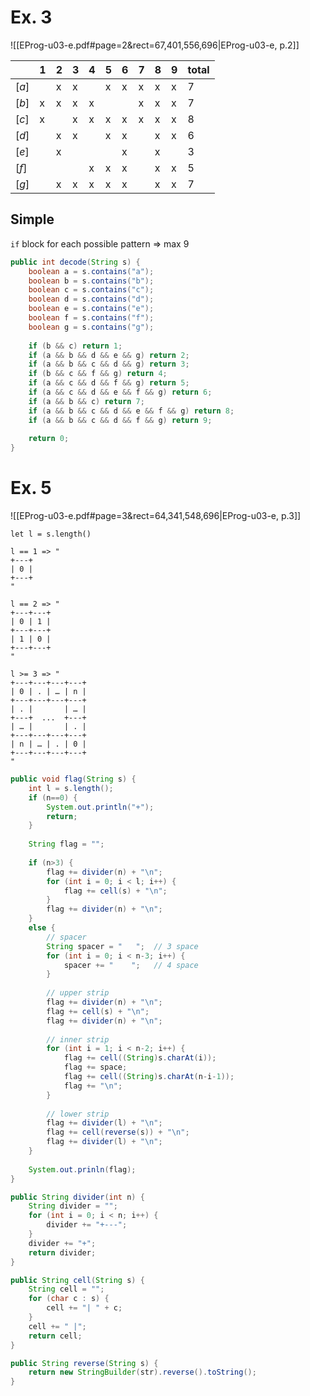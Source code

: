 
# Ex. 3
![[EProg-u03-e.pdf#page=2&rect=67,401,556,696|EProg-u03-e, p.2]]

|       | 1   | 2   | 3   | 4   | 5   | 6   | 7   | 8   | 9   | total |
| ----- | --- | --- | --- | --- | --- | --- | --- | --- | --- | ----- |
| $[a]$ |     | x   | x   |     | x   | x   | x   | x   | x   | 7     |
| $[b]$ | x   | x   | x   | x   |     |     | x   | x   | x   | 7     |
| $[c]$ | x   |     | x   | x   | x   | x   | x   | x   | x   | 8     |
| $[d]$ |     | x   | x   |     | x   | x   |     | x   | x   | 6     |
| $[e]$ |     | x   |     |     |     | x   |     | x   |     | 3     |
| $[f]$ |     |     |     | x   | x   | x   |     | x   | x   | 5     |
| $[g]$ |     | x   | x   | x   | x   | x   |     | x   | x   | 7     |

## Simple

`if` block for each possible pattern => max 9

```java
public int decode(String s) {
	boolean a = s.contains("a");
	boolean b = s.contains("b");
	boolean c = s.contains("c");
	boolean d = s.contains("d");
	boolean e = s.contains("e");
	boolean f = s.contains("f");
	boolean g = s.contains("g");
	
	if (b && c) return 1;
	if (a && b && d && e && g) return 2;
	if (a && b && c && d && g) return 3;
	if (b && c && f && g) return 4;
	if (a && c && d && f && g) return 5;
	if (a && c && d && e && f && g) return 6;
	if (a && b && c) return 7;
	if (a && b && c && d && e && f && g) return 8;
	if (a && b && c && d && f && g) return 9;
	
	return 0;
}
```




# Ex. 5
![[EProg-u03-e.pdf#page=3&rect=64,341,548,696|EProg-u03-e, p.3]]

```
let l = s.length()

l == 1 => "
+---+
| 0 |
+---+
"

l == 2 => "
+---+---+
| 0 | 1 |
+---+---+
| 1 | 0 |
+---+---+
"

l >= 3 => "
+---+---+---+---+
| 0 | . | … | n |
+---+---+---+---+
| . |       | … |
+---+  ...  +---+
| … |       | . |
+---+---+---+---+
| n | … | . | 0 |
+---+---+---+---+
"

```


```java
public void flag(String s) {
	int l = s.length();
	if (n==0) {
		System.out.println("+");
		return;
	}
	
	String flag = "";
	
	if (n>3) {
		flag += divider(n) + "\n";
		for (int i = 0; i < l; i++) {
			flag += cell(s) + "\n";
		}
		flag += divider(n) + "\n";
	}
	else {
		// spacer
		String spacer = "   ";	// 3 space
		for (int i = 0; i < n-3; i++) {
			spacer += "    ";	// 4 space
		}
		
		// upper strip
		flag += divider(n) + "\n";
		flag += cell(s) + "\n";
		flag += divider(n) + "\n";
		
		// inner strip
		for (int i = 1; i < n-2; i++) {
			flag += cell((String)s.charAt(i));
			flag += space;
			flag += cell((String)s.charAt(n-i-1));
			flag += "\n";
		}
		
		// lower strip
		flag += divider(l) + "\n";
		flag += cell(reverse(s)) + "\n";
		flag += divider(l) + "\n";
	}
	
	System.out.prinln(flag);
}

public String divider(int n) {
	String divider = "";
	for (int i = 0; i < n; i++) {
		divider += "+---";
	}
	divider += "+";
	return divider;
}

public String cell(String s) {
	String cell = "";
	for (char c : s) {
		cell += "| " + c;
	}
	cell += " |";
	return cell;
}

public String reverse(String s) {
	return new StringBuilder(str).reverse().toString();
}

```